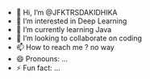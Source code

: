 - 👋 Hi, I’m @JFKTRSDAKIDHIKA
- 👀 I’m interested in Deep Learning
- 🌱 I’m currently learning Java
- 💞️ I’m looking to collaborate on coding
- 📫 How to reach me ? no way
- 😄 Pronouns: ...
- ⚡ Fun fact: ...

<!---
JFKTRSDAKIDHIKA/JFKTRSDAKIDHIKA is a ✨ special ✨ repository because its `README.md` (this file) appears on your GitHub profile.
You can click the Preview link to take a look at your changes.
--->
